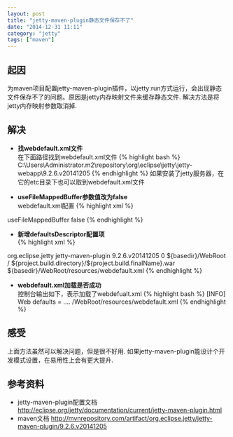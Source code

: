 ```yaml
---
layout: post
title: "jetty-maven-plugin静态文件保存不了"
date: "2014-12-31 11:11"
category: "jetty"
tags: ["maven"]
---
```


## 起因
为maven项目配置jetty-maven-plugin插件，以jetty:run方式运行，会出现静态文件保存不了的问题。原因是jetty内存映射文件来缓存静态文件. 解决方法是将jetty内存映射参数取消掉.

## 解决
* **找webdefault.xml文件**  
在下面路径找到webdefault.xml文件
{% highlight bash %}
C:\Users\Administrator\.m2\repository\org\eclipse\jetty\jetty-webapp\9.2.6.v20141205
{% endhighlight %}
如果安装了jetty服务器，在它的etc目录下也可以取到webdefault.xml文件


* **useFileMappedBuffer参数值改为false**  
webdefault.xml配置
{% highlight xml %}
<init-param>
  <param-name>useFileMappedBuffer</param-name>
  <param-value>false</param-value>
</init-param>
{% endhighlight %}

* **新增defaultsDescriptor配置项**  
{% highlight xml %}
<plugin>  
    <groupId>org.eclipse.jetty</groupId>  
    <artifactId>jetty-maven-plugin</artifactId>  
    <version>9.2.6.v20141205</version>  
    <configuration>
        <scanIntervalSeconds>0</scanIntervalSeconds>
        <webAppSourceDirectory>${basedir}/WebRoot</webAppSourceDirectory>
        <webApp>  
            <contextPath>/</contextPath>
            <war>${project.build.directory}/${project.build.finalName}.war</war>
            <!-- jetty9.2.6的defaultsDescriptor在<webApp>里，早期版本在<configuration>或者<webAppConfig>里 -->
            <defaultsDescriptor>${basedir}/WebRoot/resources/webdefault.xml</defaultsDescriptor>
        </webApp> 
	</configuration>
</plugin>
{% endhighlight %}

* **webdefault.xml加载是否成功**  
控制台输出如下，表示加载了webdefualt.xml
{% highlight bash %}
[INFO] Web defaults = .... /WebRoot/resources/webdefault.xml
{% endhighlight %}

## 感受
上面方法虽然可以解决问题，但是很不好用. 如果jetty-maven-plugin能设计个开发模式设置，在易用性上会有更大提升.

## 参考资料
* jetty-maven-plugin配置文档
<a href="http://eclipse.org/jetty/documentation/current/jetty-maven-plugin.html" target="_blank">http://eclipse.org/jetty/documentation/current/jetty-maven-plugin.html</a>
* maven文档
<a href="http://mvnrepository.com/artifact/org.eclipse.jetty/jetty-maven-plugin/9.2.6.v20141205" target="_blank">http://mvnrepository.com/artifact/org.eclipse.jetty/jetty-maven-plugin/9.2.6.v20141205</a>


